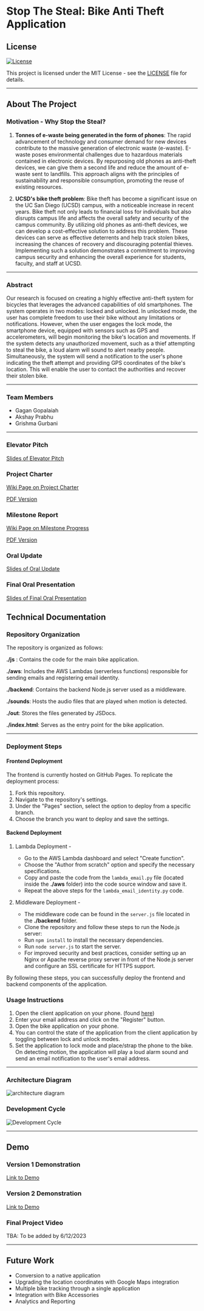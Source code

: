 # Stop The Steal: Bike Anti Theft Application

## License

[![License](https://img.shields.io/badge/License-MIT-blue.svg)](LICENSE)

This project is licensed under the MIT License - see the [LICENSE](LICENSE) file for details.

---

## About The Project

### Motivation - Why Stop the Steal?
1. **Tonnes of e-waste being generated in the form of phones**: The rapid advancement of technology and consumer demand for new devices contribute to the massive generation of electronic waste (e-waste). E-waste poses environmental challenges due to hazardous materials contained in electronic devices. By repurposing old phones as anti-theft devices, we can give them a second life and reduce the amount of e-waste sent to landfills. This approach aligns with the principles of sustainability and responsible consumption, promoting the reuse of existing resources.

2. **UCSD's bike theft problem**: Bike theft has become a significant issue on the UC San Diego (UCSD) campus, with a noticeable increase in recent years. Bike theft not only leads to financial loss for individuals but also disrupts campus life and affects the overall safety and security of the campus community. By utilizing old phones as anti-theft devices, we can develop a cost-effective solution to address this problem. These devices can serve as effective deterrents and help track stolen bikes, increasing the chances of recovery and discouraging potential thieves. Implementing such a solution demonstrates a commitment to improving campus security and enhancing the overall experience for students, faculty, and staff at UCSD.

---

### Abstract

Our research is focused on creating a highly effective anti-theft system for bicycles that leverages the advanced capabilities of old smartphones. The system operates in two modes: locked and unlocked. In unlocked mode, the user has complete freedom to use their bike without any limitations or notifications. However, when the user engages the lock mode, the smartphone device, equipped with sensors such as GPS and accelerometers, will begin monitoring the bike's location and movements. If the system detects any unauthorized movement, such as a thief attempting to steal the bike, a loud alarm will sound to alert nearby people. Simultaneously, the system will send a notification to the user's phone indicating the theft attempt and providing GPS coordinates of the bike's location. This will enable the user to contact the authorities and recover their stolen bike.

---

### Team Members
- Gagan Gopalaiah
- Akshay Prabhu
- Grishma Gurbani

---

### Elevator Pitch

[Slides of Elevator Pitch](https://docs.google.com/presentation/d/11PmArEGlnLwluVoWVvnPCeZX2Du1wQH2pCDIwUqosQI/edit?usp=sharing)

### Project Charter

[Wiki Page on Project Charter](https://github.com/akshayprabhu200/Bike-Lock/wiki/Project-Charter)

[PDF Version](https://github.com/akshayprabhu200/Bike-Lock/blob/main/reports/Project_Charter.pdf)


### Milestone Report

[Wiki Page on Milestone Progress](https://github.com/akshayprabhu200/Bike-Lock/wiki/Milestone-Report)

[PDF Version](https://github.com/akshayprabhu200/Bike-Lock/blob/main/reports/Milestone_Report.pdf)



### Oral Update

[Slides of Oral Update](https://docs.google.com/presentation/d/1HdMciOye3AIjBfaNjye5iZ6R_Pq83rrog0GyfVk0dKU/edit?usp=sharing)

### Final Oral Presentation

[Slides of Final Oral Presentation](https://docs.google.com/presentation/d/1cpOK4Hzi9OU40IwVIeLjsUK0ZXadXqqfe92dDXVcQS0/edit?usp=sharing)


## Technical Documentation

### Repository Organization

The repository is organized as follows:

**./js** : Contains the code for the main bike application.

**./aws**: Includes the AWS Lambdas (serverless functions) responsible for sending emails and registering email identity.

**./backend**: Contains the backend Node.js server used as a middleware.

**./sounds**: Hosts the audio files that are played when motion is detected.

**./out**: Stores the files generated by JSDocs.

**./index.html**: Serves as the entry point for the bike application.

---

### Deployment Steps

#### Frontend Deployment

The frontend is currently hosted on GitHub Pages. To replicate the deployment process:

1. Fork this repository.
2. Navigate to the repository's settings.
3. Under the "Pages" section, select the option to deploy from a specific branch.
4. Choose the branch you want to deploy and save the settings.


#### Backend Deployment

1. Lambda Deployment - 
    - Go to the AWS Lambda dashboard and select "Create function".
    - Choose the "Author from scratch" option and specify the necessary specifications.
    - Copy and paste the code from the `lambda_email.py` file (located inside the **./aws** folder) into the code source window and save it.
    - Repeat the above steps for the `lambda_email_identity.py` code.

2. Middleware Deployment - 
    - The middleware code can be found in the `server.js` file located in the **./backend** folder.
    - Clone the repository and follow these steps to run the Node.js server:
    - Run `npm install` to install the necessary dependencies.
    - Run `node server.js` to start the server.
    - For improved security and best practices, consider setting up an Nginx or Apache reverse proxy server in front of the Node.js server and configure an SSL certificate for HTTPS support.

By following these steps, you can successfully deploy the frontend and backend components of the application.

### Usage Instructions

1. Open the client application on your phone. (found [here](https://github.com/ggopalai/sts-client))
2. Enter your email address and click on the "Register" button.
3. Open the bike application on your phone.
4. You can control the state of the application from the client application by toggling between lock and unlock modes.
5. Set the application to lock mode and place/strap the phone to the bike. On detecting motion, the application will play a loud alarm sound and send an email notification to the user's email address.

---

### Architecture Diagram

![architecture diagram](images/arch_diagram.jpeg)

### Development Cycle

![Development Cycle](images/lifecycle.jpg)

---

## Demo

### Version 1 Demonstration

[Link to Demo](https://www.youtube.com/watch?v=NOQyXAkkuBU)

### Version 2 Demonstration

[Link to Demo](https://www.youtube.com/shorts/88xI9h5lxpY)

### Final Project Video

TBA: To be added by 6/12/2023

---

## Future Work
- Conversion to a native application
- Upgrading the location coordinates with Google Maps integration 
- Multiple bike tracking through a single application
- Integration with Bike Accessories
- Analytics and Reporting
